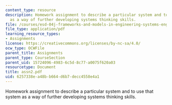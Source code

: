 ```yaml
---
content_type: resource
description: Homework assignment to describe a particular system and to use that system
  as a way of further developing systems thinking skills.
file: /courses/esd-04j-frameworks-and-models-in-engineering-systems-engineering-system-design-spring-2007/6257338ea48bb664d6b7decc4558e4a1_assn2.pdf
file_type: application/pdf
learning_resource_types:
- Assignments
license: https://creativecommons.org/licenses/by-nc-sa/4.0/
ocw_type: OCWFile
parent_title: Assignments
parent_type: CourseSection
parent_uid: 15724096-4983-6c5d-8c77-a0075f620a03
resourcetype: Document
title: assn2.pdf
uid: 6257338e-a48b-b664-d6b7-decc4558e4a1
---
```

Homework assignment to describe a particular system and to use that system as a way of further developing systems thinking skills.